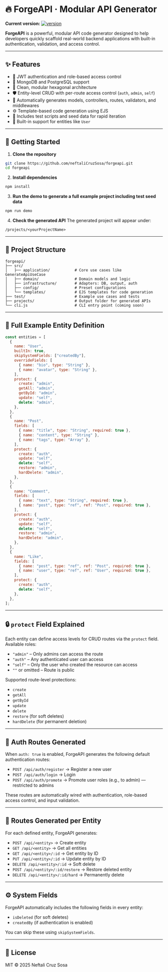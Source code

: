 
# 🔥 ForgeAPI · Modular API Generator

**Current version:** [![version](https://img.shields.io/badge/version-0.1.0-blue.svg)](https://github.com/neftaliCruzSosa/forgeapi/releases)

**ForgeAPI** is a powerful, modular API code generator designed to help developers quickly scaffold real-world backend applications with built-in authentication, validation, and access control.

---

## ✨ Features

- 🔐 JWT authentication and role-based access control
- 🧱 MongoDB and PostgreSQL support
- 🧩 Clean, modular hexagonal architecture
- 🛡️ Entity-level CRUD with per-route access control (`auth`, `admin`, `self`)
- 📂 Automatically generates models, controllers, routes, validators, and middlewares
- ⚙️ Template-based code generation using EJS
- 🧪 Includes test scripts and seed data for rapid iteration
- 👤 Built-in support for entities like `User`

---

## 🚀 Getting Started

1. **Clone the repository**
```bash
git clone https://github.com/neftaliCruzSosa/forgeapi.git
cd forgeapi
```

2. **Install dependencies**
```bash
npm install
```

3. **Run the demo to generate a full example project including test seed data**
```bash
npm run demo
```

4. **Check the generated API**
The generated project will appear under:
```
/projects/<yourProjectName>
```

---

## 📁 Project Structure

```
forgeapi/
├── src/
│   ├── application/           # Core use cases like GenerateApiUseCase
│   ├── domain/                # Domain models and logic
│   ├── infrastructure/        # Adapters: DB, output, auth
│   ├── config/                # Preset configurations
│   └── templates/             # EJS templates for code generation
├── test/                      # Example use cases and tests
├── projects/                  # Output folder for generated APIs
└── cli.js                     # CLI entry point (coming soon)
```

---

## 🧪 Full Example Entity Definition

```js
const entities = [
  {
    name: "User",
    builtIn: true,
    skipSystemFields: ["createdBy"],
    overrideFields: [
      { name: "bio", type: "String" },
      { name: "avatar", type: "String" },
    ],
    protect: {
      create: "admin",
      getAll: "admin",
      getById: "admin",
      update: "self",
      delete: "admin",
    },
  },
  {
    name: "Post",
    fields: [
      { name: "title", type: "String", required: true },
      { name: "content", type: "String" },
      { name: "tags", type: "Array" },
    ],
    protect: {
      create: "auth",
      update: "self",
      delete: "self",
      restore: "admin",
      hardDelete: "admin",
    },
  },
  {
    name: "Comment",
    fields: [
      { name: "text", type: "String", required: true },
      { name: "post", type: "ref", ref: "Post", required: true },
    ],
    protect: {
      create: "auth",
      update: "self",
      delete: "self",
      restore: "admin",
      hardDelete: "admin",
    },
  },
  {
    name: "Like",
    fields: [
      { name: "post", type: "ref", ref: "Post", required: true },
      { name: "user", type: "ref", ref: "User", required: true },
    ],
    protect: {
      create: "auth",
      delete: "self",
    },
  },
];
```

---

## 🔒 `protect` Field Explained

Each entity can define access levels for CRUD routes via the `protect` field. Available roles:

- `"admin"` – Only admins can access the route
- `"auth"` – Any authenticated user can access
- `"self"` – Only the user who created the resource can access
- `""` or omitted – Route is public

Supported route-level protections:

- `create`
- `getAll`
- `getById`
- `update`
- `delete`
- `restore` (for soft deletes)
- `hardDelete` (for permanent deletion)

---

## 🔑 Auth Routes Generated

When `auth: true` is enabled, ForgeAPI generates the following default authentication routes:

- `POST /api/auth/register` → Register a new user  
- `POST /api/auth/login` → Login
- `POST /api/auth/promote` → Promote user roles (e.g., to admin) — restricted to admins

These routes are automatically wired with authentication, role-based access control, and input validation.

---

## 🔁 Routes Generated per Entity

For each defined entity, ForgeAPI generates:

- `POST /api/<entity>` → Create entity
- `GET /api/<entity>` → Get all entities
- `GET /api/<entity>/:id` → Get entity by ID
- `PUT /api/<entity>/:id` → Update entity by ID
- `DELETE /api/<entity>/:id` → Soft delete
- `POST /api/<entity>/:id/restore` → Restore deleted entity
- `DELETE /api/<entity>/:id/hard` → Permanently delete

---

## ⚙️ System Fields

ForgeAPI automatically includes the following fields in every entity:

- `isDeleted` (for soft deletes)
- `createdBy` (if authentication is enabled)

You can skip these using `skipSystemFields`.

---

## 📄 License

MIT © 2025 Neftali Cruz Sosa